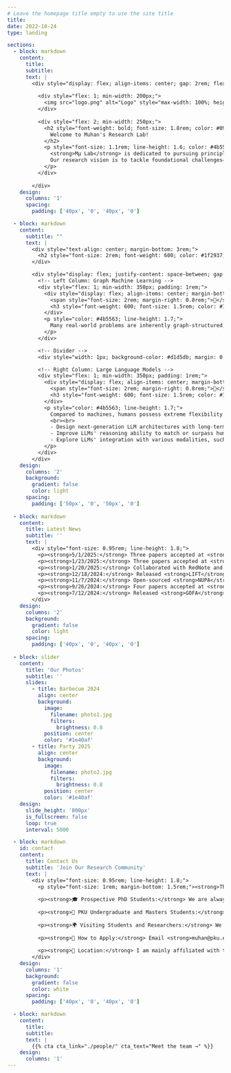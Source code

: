 ```yaml
---
# Leave the homepage title empty to use the site title
title:
date: 2022-10-24
type: landing

sections:
  - block: markdown
    content:
      title:
      subtitle:
      text: |
        <div style="display: flex; align-items: center; gap: 2rem; flex-wrap: wrap;">
  
          <div style="flex: 1; min-width: 200px;">
            <img src="logo.png" alt="Logo" style="max-width: 100%; height: auto;">
          </div>
  
          <div style="flex: 2; min-width: 250px;">
            <h2 style="font-weight: bold; font-size: 1.8rem; color: #090a0aff; margin-bottom: 1rem;">
              Welcome to Muhan's Research Lab!
            </h2>
            <p style="font-size: 1.1rem; line-height: 1.6; color: #4b5563;">
              <strong>Mμ Lab</strong> is dedicated to pursuing principled and transformative research in <strong>artificial intelligence</strong> and <strong>machine learning</strong>. While our current focus spans <strong>graph learning</strong> and <strong>large language models</strong>, our long-term mission is broader: to accelerate the development of <strong>artificial general intelligence (AGI)</strong> and deepen the scientific understanding of intelligence itself. We strive to combine <strong>theoretical rigor</strong> with practical impact, designing algorithms that are not only powerful but also <strong>explainable</strong>, <strong>efficient</strong>, and <strong>generalizable</strong> across diverse dimensions.
              Our research vision is to tackle foundational challenges—spanning <strong>model architectures</strong>, <strong>reasoning</strong>, <strong>memory</strong>, <strong>multi-modal intelligence</strong>, and <strong>AI for science</strong>—that push the boundaries of what machines can achieve. Mμ Lab is a place for creative, passionate, and ambitious researchers who aim to produce work that stands the test of time, advances the science of AI, and benefits society in profound ways.
            </p>
          </div>
  
        </div>
    design:
      columns: '1'
      spacing:
        padding: ['40px', '0', '40px', '0']

  - block: markdown
    content:
      subtitle: ""
      text: |
        <div style="text-align: center; margin-bottom: 3rem;">
          <h2 style="font-size: 2rem; font-weight: 600; color: #1f2937; margin: 0;">Research Interests</h2>
        </div>

        <div style="display: flex; justify-content: space-between; gap: 2rem; margin-bottom: 3rem;">
          <!-- Left Column: Graph Machine Learning -->
          <div style="flex: 1; min-width: 350px; padding: 1rem;">
            <div style="display: flex; align-items: center; margin-bottom: 1rem;">
              <span style="font-size: 2rem; margin-right: 0.8rem;">🔗</span>
              <h3 style="font-weight: 600; font-size: 1.5rem; color: #1f2937; margin: 0;">Graph Machine Learning</h3>
            </div>
            <p style="color: #4b5563; line-height: 1.7;">
              Many real-world problems are inherently graph-structured, such as social networks, biological networks, the World Wide Web, molecules, circuits, brains, road networks, and knowledge graphs. Many machine learning algorithms are also defined on graphs, such as neural networks and graphical models. In this field, we develop algorithms and theories for learning over graphs, and apply them to problems like link prediction, graph classification, graph structure optimization, and knowledge graph reasoning. We are also interested in practical applications of graph neural networks, including brain modeling, drug discovery, circuit design, and healthcare applications.
            </p>
          </div>

          <!-- Divider -->
          <div style="width: 1px; background-color: #d1d5db; margin: 0 2rem;"></div>

          <!-- Right Column: Large Language Models -->
          <div style="flex: 1; min-width: 350px; padding: 1rem;">
            <div style="display: flex; align-items: center; margin-bottom: 1rem;">
              <span style="font-size: 2rem; margin-right: 0.8rem;">🤖</span>
              <h3 style="font-weight: 600; font-size: 1.5rem; color: #1f2937; margin: 0;">Large Language Models</h3>
            </div>
            <p style="color: #4b5563; line-height: 1.7;">
              Compared to machines, humans possess extreme flexibility in handling unseen tasks in a few-shot/zero-shot way, much of which is attributed to human system-II intelligence for complex logical reasoning, task planning, causal reasoning, and inductive generalization. Large language models (LLMs) have shown unprecedented improvement in such abilities, but still face challenges in top human-level tasks, such as scientific innovation, software engineering, long-form writing, and autonomous agents. In this field, we aim to:
              <br><br>
              - Design next-generation LLM architectures with long-term memory, human-like learning mechanisms, fast training/inference, and superior long-context abilities.  
              - Improve LLMs' reasoning ability to match or surpass humans in the most complex tasks.  
              - Explore LLMs' integration with various modalities, such as graphs, code, relational databases (RDB), images, and videos.
            </p>
          </div>
        </div>
    design:
      columns: '2'
      background:
        gradient: false
        color: light
      spacing:
        padding: ['50px', '0', '50px', '0']
  
  - block: markdown
    content:
      title: Latest News
      subtitle: ''
      text: |
        <div style="font-size: 0.95rem; line-height: 1.8;">
          <p><strong>5/1/2025:</strong> Three papers accepted at <strong>ICML-25</strong>! Congrats to Fanxu, Yanbo and Zian! 🎉</p>
          <p><strong>1/23/2025:</strong> Three papers accepted at <strong>ICLR-25</strong>! Congrats to Lecheng, Haotong and Zian! 🎉</p>
          <p><strong>1/20/2025:</strong> Collaborated with RedNote and released <strong>RedStar</strong>, a long-chain-of-thought O1-like model for complex reasoning. <a href="https://arxiv.org/pdf/2501.11284" style="color: #2563eb;">See the preprint</a>.</p>
          <p><strong>12/18/2024:</strong> Released <strong>LIFT</strong>, a new paradigm to address long context problems of LLMs by fine-tuning long input into model parameters. <a href="https://arxiv.org/pdf/2412.13626" style="color: #2563eb;">See the preprint</a>.</p>
          <p><strong>11/7/2024:</strong> Open-sourced <strong>NUPA</strong> studying the Numerical Understanding and Processing Abilities of LLMs with 4 numerical representations and 17 distinct tasks.</p>
          <p><strong>9/26/2024:</strong> Four papers accepted at <strong>NeurIPS-24</strong>! Congrats to Fanxu, Cai, Xiaojuan and Yanbo! 🎉</p>
          <p><strong>7/12/2024:</strong> Released <strong>GOFA</strong>, the Generative One For All model for tackling all tasks on all kinds of graphs.</p>
        </div>
    design:
      columns: '2'
      background:
        gradient: false
        color: light
      spacing:
        padding: ['40px', '0', '40px', '0']
  
  - block: slider
    content:
      title: 'Our Photos'
      subtitle: ''
      slides:
        - title: Barbecue 2024
          align: center
          background:
            image:
              filename: photo1.jpg
              filters:
                brightness: 0.8
            position: center
            color: '#1e40af'
        - title: Party 2025
          align: center
          background:
            image:
              filename: photo2.jpg
              filters:
                brightness: 0.8
            position: center
            color: '#1e40af'
    design:
      slide_height: '800px'
      is_fullscreen: false
      loop: true
      interval: 5000

  - block: markdown
    id: contact
    content:
      title: Contact Us
      subtitle: 'Join Our Research Community'
      text: |
        <div style="font-size: 0.95rem; line-height: 1.8;">
          <p style="font-size: 1rem; margin-bottom: 1.5rem;"><strong>Thank you so much for your interest in our work!</strong> We are actively looking for students and postdocs. MuLab welcomes applicants from diverse backgrounds.</p>
          
          <p><strong>🎓 Prospective PhD Students:</strong> We are always looking for strong PhD students with interests in Graph Machine Learning and Large Language Model Reasoning. I am looking for students who meet at least three criteria: creativity and passion for research, solid math skills, solid coding skills, and good English. <em>Note: Please do not email regarding PhD admission as decisions are made by committee.</em></p>
          
          <p><strong>🎯 PKU Undergraduate and Masters Students:</strong> We are happy to work with masters or undergraduate students at Peking University. We expect some prior experience in ML/AI and a minimum of 10 hours per week commitment. You are especially welcome if you have interdisciplinary backgrounds while being proficient in coding.</p>
          
          <p><strong>🌍 Visiting Students and Researchers:</strong> We take visitors on a rolling basis, and generally prefer visitors to stay for at least 6 months for high-quality collaborative work. Please email Prof. Zhang with your research interests and proposed duration.</p>
          
          <p><strong>📧 How to Apply:</strong> Email <strong>muhan@pku.edu.cn</strong> with subject line: [Application Type] - [Your Name] - [Your Institution]. Due to the large number of applicants, I may not be able to respond to every email. Thank you for understanding!</p>
          
          <p><strong>📍 Location:</strong> I am mainly affiliated with the Institute for AI (人工智能研究院) at the main campus (燕园) of PKU. Your office will be there - no need to go to Changping campus.</p>
        </div>
    design:
      columns: '1'
      background:
        gradient: false
        color: white
      spacing:
        padding: ['40px', '0', '40px', '0']

  - block: markdown
    content:
      title:
      subtitle:
      text: |
        {{% cta cta_link="./people/" cta_text="Meet the team →" %}}
    design:
      columns: '1'
---
```

